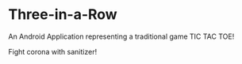 # Three-in-a-Row
An Android Application representing a traditional game TIC TAC TOE!

Fight corona with sanitizer!
